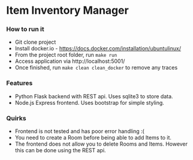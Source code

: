 Item Inventory Manager
======================

### How to run it
- Git clone project
- Install docker.io - https://docs.docker.com/installation/ubuntulinux/
- From the project root folder, run ```make run```
- Access application via http://localhost:5001/
- Once finished, run ```make clean clean_docker``` to remove any traces

### Features
- Python Flask backend with REST api. Uses sqlite3 to store data.
- Node.js Express frontend. Uses bootstrap for simple styling.

### Quirks
- Frontend is not tested and has poor error handling :(
- You need to create a Room before being able to add Items to it.
- The frontend does not allow you to delete Rooms and Items. However this can be done using the REST api.
